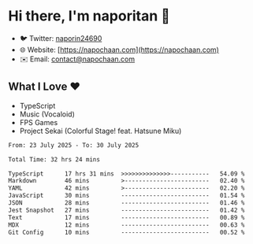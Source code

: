 # Hi there, I'm naporitan 👋

- 🐦 Twitter: [naporin24690](https://twitter.com/naporin24690)
- 🌐 Website: [https://napochaan.com](https://napochaan.com)
- ✉️ Email: [contact@napochaan.com](mailto:contact@napochaan.com)

## What I Love ❤️
- TypeScript
- Music (Vocaloid)
- FPS Games
- Project Sekai (Colorful Stage! feat. Hatsune Miku)

<!--START_SECTION:waka-->

```txt
From: 23 July 2025 - To: 30 July 2025

Total Time: 32 hrs 24 mins

TypeScript      17 hrs 31 mins  >>>>>>>>>>>>>>-----------   54.09 %
Markdown        46 mins         >------------------------   02.40 %
YAML            42 mins         >------------------------   02.20 %
JavaScript      30 mins         -------------------------   01.54 %
JSON            28 mins         -------------------------   01.46 %
Jest Snapshot   27 mins         -------------------------   01.42 %
Text            17 mins         -------------------------   00.89 %
MDX             12 mins         -------------------------   00.63 %
Git Config      10 mins         -------------------------   00.52 %
```

<!--END_SECTION:waka-->


